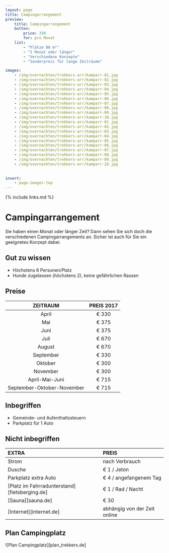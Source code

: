 ```yaml
---
layout: page
title: Campingarrangement 
preview: 
    title: Campingarrangement 
    button:
        price: 330
        for: pro Monat
    list:
        - "Plätze 80 m²"
        - "1 Monat oder länger"
        - "Verschiedene Konzepte"
        - "Sonderpreis für lange Zeiträume"

images:
    - /img/overnachten/trekkers-arr/kamparr-01.jpg
    - /img/overnachten/trekkers-arr/kamparr-02.jpg
    - /img/overnachten/trekkers-arr/kamparr-03.jpg
    - /img/overnachten/trekkers-arr/kamparr-04.jpg
    - /img/overnachten/trekkers-arr/kamparr-05.jpg
    - /img/overnachten/trekkers-arr/kamparr-06.jpg
    - /img/overnachten/trekkers-arr/kamparr-07.jpg
    - /img/overnachten/trekkers-arr/kamparr-08.jpg
    - /img/overnachten/trekkers-arr/kamparr-09.jpg
    - /img/overnachten/trekkers-arr/kamparr-10.jpg
    - /img/overnachten/trekkers-arr/kamparr-01.jpg
    - /img/overnachten/trekkers-arr/kamparr-02.jpg
    - /img/overnachten/trekkers-arr/kamparr-03.jpg
    - /img/overnachten/trekkers-arr/kamparr-04.jpg
    - /img/overnachten/trekkers-arr/kamparr-05.jpg
    - /img/overnachten/trekkers-arr/kamparr-06.jpg
    - /img/overnachten/trekkers-arr/kamparr-07.jpg
    - /img/overnachten/trekkers-arr/kamparr-08.jpg
    - /img/overnachten/trekkers-arr/kamparr-09.jpg
    - /img/overnachten/trekkers-arr/kamparr-10.jpg
    
    
insert:
    - page-images-top
---
```


{% include links.md %}

# Campingarrangement

Sie haben einen Monat oder länger Zeit? Dann sehen Sie sich doch die verschiedenen Campingarrangements an. Sicher ist auch für Sie ein geeignetes Konzept dabei.

## Gut zu wissen

- Höchstens 6 Personen/Platz
- Hunde zugelassen (höchstens 2), keine gefährlichen Rassen

## Preise

ZEITRAUM        | PREIS 2017     
:-------------:|:-----------:|
April          |€ 330               
Mai            |€ 375                   
Juni           |€ 375       
Juli           |€ 670            
August       |€ 670   
September      |€ 330
Oktober        |€ 300
November       |€ 300
April-Mai-Juni |€ 715
September-Oktober-November|€ 715

## Inbegriffen

- Gemeinde- und Aufenthaltssteuern
- Parkplatz für 1 Auto

## Nicht inbegriffen

EXTRA              | PREIS 
:------------------|:-----------|
Strom              |nach Verbrauch 
Dusche             |€ 1 / Jeton
Parkplatz extra Auto  | € 4 / angefangenem Tag
[Platz im Fahrradunterstand][fietsberging.de]| € 1 / Rad / Nacht
[Sauna][sauna.de]   | € 30
[Internet][internet.de]| abhängig von der Zeit online

## Plan Campingplatz

![Plan Campingplatz][plan_trekkers.de]